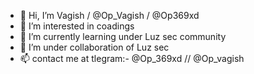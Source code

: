 - 👋 Hi, I’m Vagish / @Op_Vagish / @Op369xd
- 👀 I’m interested in coadings 
- 🌱 I’m currently learning under Luz sec community
- 💞️ I’m under collaboration of Luz sec 
- 📫 contact me at tlegram:- @Op_369xd // @Op_vagish 


<!---
Op369xd/Op369xd 
---->
